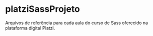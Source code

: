 # platziSassProjeto
Arquivos de referência para cada aula do curso de Sass oferecido na plataforma digital Platzi.
